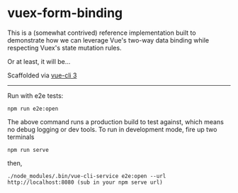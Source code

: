 # vuex-form-binding

This is a (somewhat contrived) reference implementation built  to demonstrate how we can leverage Vue's two-way data binding while respecting Vuex's state mutation rules.

Or at least, it will be...

Scaffolded via [vue-cli 3](https://github.com/vuejs/vue-cli)

---

Run with e2e tests:

    npm run e2e:open

The above command runs a production build to test against, which means no debug logging or dev tools.  To run in development mode, fire up two terminals

    npm run serve

then,

    ./node_modules/.bin/vue-cli-service e2e:open --url http://localhost:8080 (sub in your npm serve url)